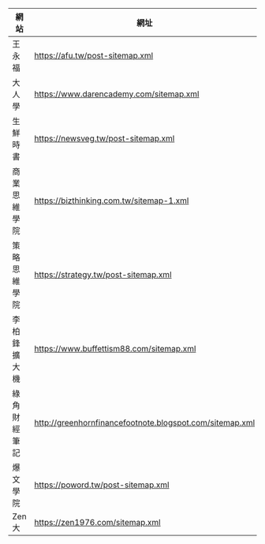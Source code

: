 | 網站         | 網址                                                     | 完成 |
| ------------ | -------------------------------------------------------- | ---- |
| 王永福       | https://afu.tw/post-sitemap.xml                          | v    |
| 大人學       | https://www.darencademy.com/sitemap.xml                  | v    |
| 生鮮時書     | https://newsveg.tw/post-sitemap.xml                      | v    |
| 商業思維學院 | https://bizthinking.com.tw/sitemap-1.xml                 |      |
| 策略思維學院 | https://strategy.tw/post-sitemap.xml                     |      |
| 李柏鋒擴大機 | https://www.buffettism88.com/sitemap.xml                 |      |
| 綠角財經筆記 | http://greenhornfinancefootnote.blogspot.com/sitemap.xml |      |
| 爆文學院     | https://poword.tw/post-sitemap.xml                       |      |
| Zen大        | https://zen1976.com/sitemap.xml                          |      |